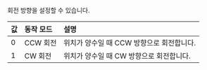 회전 방향을 설정할 수 있습니다.

|값     |동작 모드  | 설명                                    |
| :---- | :------  | :-------------------------------------- |
| 0     | CCW 회전 | 위치가 양수일 때 CCW 방향으로 회전합니다.  |
| 1     | CW 회전  | 위치가 양수일 때 CW 방향으로 회전합니다.   |
